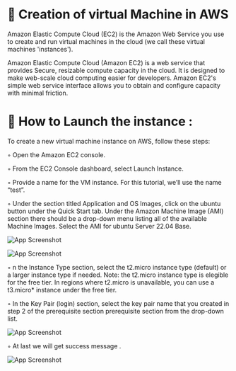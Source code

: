 
# 🔖 Creation of virtual Machine in AWS


Amazon Elastic Compute Cloud (EC2) is the Amazon Web Service you use to create and run virtual machines in the cloud (we call these virtual machines 'instances').

Amazon Elastic Compute Cloud (Amazon EC2) is a web service that provides Secure, resizable compute capacity in the cloud. It is designed to make web-scale cloud computing easier for developers. Amazon EC2's simple web service interface allows you to obtain and configure capacity with minimal friction.

# 📕 How to Launch the instance :


To create a new virtual machine instance on AWS, follow these steps:

◦ Open the Amazon EC2 console.

◦ From the EC2 Console dashboard, select Launch Instance.

◦ Provide a name for the VM instance. For this tutorial, we’ll use the name “test”.

◦ Under the section titled Application and OS Images, click on the ubuntu button under the Quick Start tab. Under the Amazon Machine Image (AMI) section there should be a drop-down menu listing all of the available Machine Images. Select the AMI for ubuntu Server 22.04 Base.





![App Screenshot](https://developer.rhino3d.com/images/AWS_Setup_11.png)



![App Screenshot](https://developer.rhino3d.com/images/AWS_Setup_12.png)

◦ n the Instance Type section, select the t2.micro instance type (default) or a larger instance type if needed. Note: the t2.micro instance type is elegible for the free tier. In regions where t2.micro is unavailable, you can use a t3.micro* instance under the free tier.

◦ In the Key Pair (login) section, select the key pair name that you created in step 2 of the prerequisite section prerequisite section from the drop-down list.


![App Screenshot](https://developer.rhino3d.com/images/AWS_Setup_13.png)

◦ At last we will get success message .

![App Screenshot](https://developer.rhino3d.com/images/AWS_Setup_15.png)


